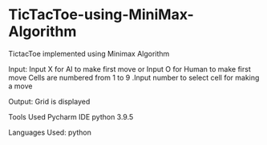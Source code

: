 # TicTacToe-using-MiniMax-Algorithm

TictacToe implemented using Minimax Algorithm

Input:
Input X for AI to make first move or Input O for Human to make first move
Cells are numbered from 1 to 9 .Input number to select cell for making a move

Output: 
Grid is displayed



Tools Used
Pycharm IDE
python 3.9.5

Languages Used:
python
